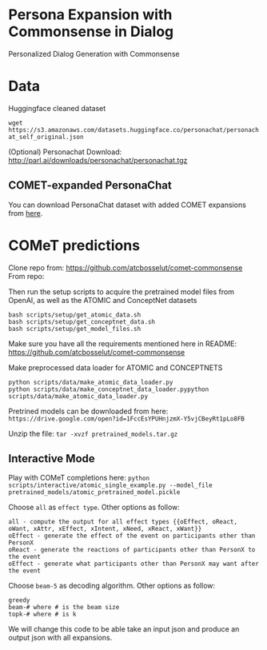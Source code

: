 # Persona Expansion with Commonsense in Dialog
Personalized Dialog Generation with Commonsense

# Data

Huggingface cleaned dataset

`wget https://s3.amazonaws.com/datasets.huggingface.co/personachat/personachat_self_original.json`

(Optional) Personachat Download:
http://parl.ai/downloads/personachat/personachat.tgz

## COMET-expanded PersonaChat

You can download PersonaChat dataset with added COMET expansions from [here](https://drive.google.com/file/d/1tJih0IecAmP3IlP6TYvDjy3kOpIbMUIH/view?usp=sharing).  

# COMeT predictions

Clone repo from: https://github.com/atcbosselut/comet-commonsense
From repo:

Then run the setup scripts to acquire the pretrained model files from OpenAI, as well as the ATOMIC and ConceptNet datasets
```
bash scripts/setup/get_atomic_data.sh
bash scripts/setup/get_conceptnet_data.sh
bash scripts/setup/get_model_files.sh
```
Make sure you have all the requirements mentioned here in README: https://github.com/atcbosselut/comet-commonsense

Make preprocessed data loader for ATOMIC and CONCEPTNETS

```
python scripts/data/make_atomic_data_loader.py
python scripts/data/make_conceptnet_data_loader.pypython scripts/data/make_atomic_data_loader.py
```

Pretrined models can be downloaded from here: `https://drive.google.com/open?id=1FccEsYPUHnjzmX-Y5vjCBeyRt1pLo8FB`

Unzip the file: `tar -xvzf pretrained_models.tar.gz`

## Interactive Mode

Play with COMeT completions here: `python scripts/interactive/atomic_single_example.py --model_file pretrained_models/atomic_pretrained_model.pickle`

Choose `all` as `effect type`. Other options as follow:
```
all - compute the output for all effect types {{oEffect, oReact, oWant, xAttr, xEffect, xIntent, xNeed, xReact, xWant}}
oEffect - generate the effect of the event on participants other than PersonX
oReact - generate the reactions of participants other than PersonX to the event
oEffect - generate what participants other than PersonX may want after the event
```
Choose `beam-5` as decoding algorithm. Other options as follow:
```
greedy
beam-# where # is the beam size
topk-# where # is k
```
We will change this code to be able take an input json and produce an output json with all expansions.
